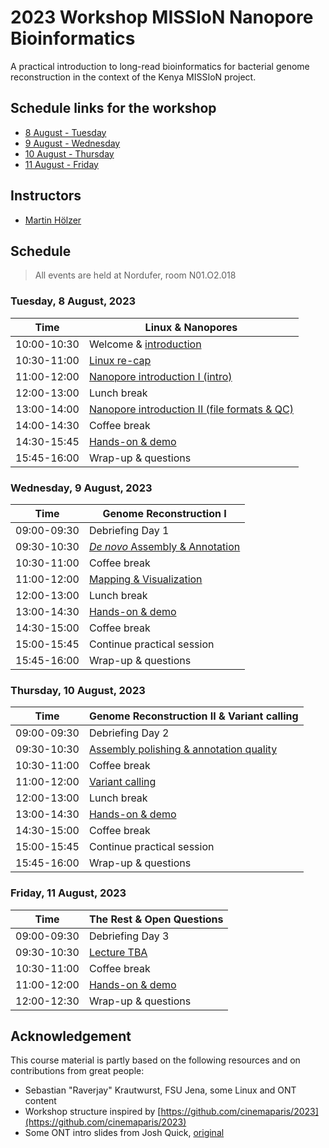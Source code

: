 # 2023 Workshop MISSIoN Nanopore Bioinformatics

A practical introduction to long-read bioinformatics for bacterial genome reconstruction in the context of the Kenya MISSIoN project.

## Schedule links for the workshop

* [8 August - Tuesday](#0)  
* [9 August - Wednesday](#1)  
* [10 August - Thursday](#2)  
* [11 August - Friday](#3)  

## Instructors

* [Martin Hölzer](https://hoelzer.github.io)

## Schedule

> All events are held at Nordufer, room N01.O2.018

### <a name="0"></a> Tuesday, 8 August, 2023
| Time        | Linux & Nanopores |
| --          | --               |
| 10:00-10:30 | Welcome & [introduction](day01-tuesday/general.md) |
| 10:30-11:00 | [Linux re-cap](day01-tuesday/linux.md) |
| 11:00-12:00 | [Nanopore introduction I (intro)](day01-tuesday/nanopore.md) |
| 12:00-13:00 | Lunch break |
| 13:00-14:00 | [Nanopore introduction II (file formats & QC)](day01-tuesday/nanopore.md) |
| 14:00-14:30 | Coffee break |
| 14:30-15:45 | [Hands-on & demo](day01-tuesday/hands-on.md) |
| 15:45-16:00 | Wrap-up & questions |

### <a name="1"></a> Wednesday, 9 August, 2023

| Time        | Genome Reconstruction I |
| --          | --               |
| 09:00-09:30 | Debriefing Day 1 |
| 09:30-10:30 | [_De novo_ Assembly & Annotation](day02-wednesday/assembly.md) |
| 10:30-11:00 | Coffee break |
| 11:00-12:00 | [Mapping & Visualization](day02-wednesday/mapping.md) |
| 12:00-13:00 | Lunch break |
| 13:00-14:30 | [Hands-on & demo](day02-wednesday/hands-on.md) |
| 14:30-15:00 | Coffee break |
| 15:00-15:45 | Continue practical session |
| 15:45-16:00 | Wrap-up & questions |


### <a name="2"></a> Thursday, 10 August, 2023

| Time        | Genome Reconstruction II & Variant calling |
| --          | --               |
| 09:00-09:30 | Debriefing Day 2 |
| 09:30-10:30 | [Assembly polishing & annotation quality](day03-thursday/assembly-qc.md) |
| 10:30-11:00 | Coffee break |
| 11:00-12:00 | [Variant calling](day03-thursday/variant-calling.md) |
| 12:00-13:00 | Lunch break |
| 13:00-14:30 | [Hands-on & demo](day03-thursday/hands-on.md) |
| 14:30-15:00 | Coffee break |
| 15:00-15:45 | Continue practical session |
| 15:45-16:00 | Wrap-up & questions |

### <a name="3"></a> Friday, 11 August, 2023

| Time        | The Rest & Open Questions |
| --          | --               |
| 09:00-09:30 | Debriefing Day 3 |
| 09:30-10:30 | [Lecture TBA]() |
| 10:30-11:00 | Coffee break |
| 11:00-12:00 | [Hands-on & demo]() |
| 12:00-12:30 | Wrap-up & questions |

## Acknowledgement

This course material is partly based on the following resources and on contributions from great people:

* Sebastian "Raverjay" Krautwurst, FSU Jena, some Linux and ONT content
* Workshop structure inspired by [https://github.com/cinemaparis/2023](https://github.com/cinemaparis/2023)
* Some ONT intro slides from Josh Quick, [original](https://github.com/cinemaparis/2023/blob/main/day1-Tuesday/slides-Quick.pdf)